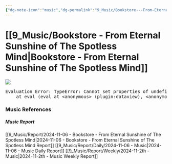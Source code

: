 ```yaml
---
{"dg-note-icon":"music","dg-permalink":"9_Music/Bookstore---From-Eternal-Sunshine-of-The-Spotless-Mind","created-date":"2024-11-06 11:08:09 pm","date":"2024-11-06","type":"music","tags":["music"],"aliases":null,"title":"Bookstore - From Eternal Sunshine of The Spotless Mind","music-url":"https://open.spotify.com/track/3hQ7B0LdBp1ETFr0bvr3i5","album":"Eternal Sunshine Of The Spotless Mind","album-release-date":"2004-01-01","album-url":"https://open.spotify.com/album/5yOO5ZvqDZx5Sr8jOGtWRR","cover":"![Eternal Sunshine Of The Spotless Mind](https://i.scdn.co/image/ab67616d00001e025eb9cb335bcd4b42afdb87e5)","cover-url":"https://i.scdn.co/image/ab67616d00001e025eb9cb335bcd4b42afdb87e5","artists":"Jon Brion","added-at":"Wed Nov 06 2024 - 오후 11:08:11","rating":"⭐⭐⭐⭐⭐⭐⭐⭐⭐","dg-publish":true,"permalink":"/9_Music/Bookstore---From-Eternal-Sunshine-of-The-Spotless-Mind/","dgPassFrontmatter":true,"noteIcon":"music"}
---
```


# [[9_Music/Bookstore - From Eternal Sunshine of The Spotless Mind\|Bookstore - From Eternal Sunshine of The Spotless Mind]]
![](https://i.scdn.co/image/ab67616d00001e025eb9cb335bcd4b42afdb87e5)


<pre class="dataview dataview-error">Evaluation Error: TypeError: Cannot set properties of undefined (setting 'innerHTML')
    at eval (eval at &lt;anonymous&gt; (plugin:dataview), &lt;anonymous&gt;:6:21)</pre>











### Music References
##### Music Report
[[9_Music/Report/2024-11-06 - Bookstore - From Eternal Sunshine of The Spotless Mind\|2024-11-06 - Bookstore - From Eternal Sunshine of The Spotless Mind Report]]
[[9_Music/Report/Daily/2024-11-06 - Music\|2024-11-06 - Music Daily Report]]
[[9_Music/Report/Weekly/2024-11-2th - Music\|2024-11-2th - Music Weekly Report]]





